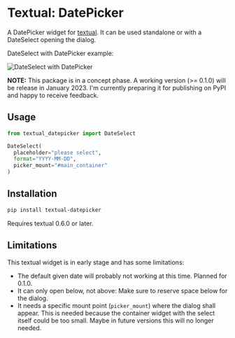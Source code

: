 # Textual: DatePicker

A DatePicker widget for [textual](https://github.com/Textualize/textual). It can be used standalone or with a DateSelect opening the dialog.

DateSelect with DatePicker example:

![DateSelect with DatePicker](https://user-images.githubusercontent.com/922559/209936036-22ecb6e9-0d14-4336-b360-67c37e2ccbda.png)

**NOTE:** This package is in a concept phase. A working version (>= 0.1.0) will
be release in January 2023. I'm currently preparing it for publishing on PyPI and
happy to receive feedback.

## Usage

```python
from textual_datepicker import DateSelect

DateSelect(
  placeholder="please select",
  format="YYYY-MM-DD",
  picker_mount="#main_container"
)
```

## Installation

```bash
pip install textual-datepicker
```

Requires textual 0.6.0 or later.

## Limitations

This textual widget is in early stage and has some limitations:

* The default given date will probably not working at this time. Planned for 0.1.0.
* It can only open below, not above: Make sure to reserve space below for the dialog.
* It needs a specific mount point (`picker_mount`) where the dialog
  shall appear. This is needed because the container widget with the select
  itself could be too small. Maybe in future versions this will no longer
  needed.
